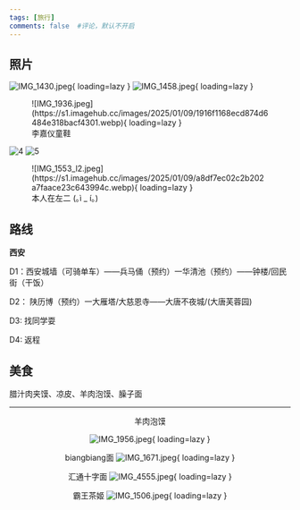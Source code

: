 ```yaml
---
tags: [旅行]
comments: false  #评论，默认不开启
---
```


## 照片  


![IMG_1430.jpeg](https://s1.imagehub.cc/images/2025/01/09/c830bce34df43862c715a5d2c2d70a20.webp){ loading=lazy }
![IMG_1458.jpeg](https://s1.imagehub.cc/images/2025/01/09/96b04623e1b684d30ce05b7277432b9e.webp){ loading=lazy }

<figure markdown>
  ![IMG_1936.jpeg](https://s1.imagehub.cc/images/2025/01/09/1916f1168ecd874d6484e318bacf4301.webp){ loading=lazy }
  <figcaption>李嘉仪童鞋</figcaption>
</figure>


![4](https://s1.imagehub.cc/images/2025/01/09/9c8b9b0ccdef2716cf91dcae361e1b6b.webp)
![5](https://s1.imagehub.cc/images/2025/01/09/c38ae082d404095ad8da600d8598f275.webp)

 
<figure markdown>
  ![IMG_1553_l2.jpeg](https://s1.imagehub.cc/images/2025/01/09/a8df7ec02c2b202a7faace23c643994c.webp){ loading=lazy }
  <figcaption>本人在左二 (｡ì _ í｡)</figcaption>
</figure>




## 路线
**西安**

D1：西安城墙（可骑单车）——兵马俑（预约）一华清池（预约）——钟楼/回民街（干饭）

D2： 陕历博（预约）一大雁塔/大慈恩寺——大唐不夜城/(大唐芙蓉园)

D3: 找同学耍

D4: 返程

## 美食  

腊汁肉夹馍、凉皮、羊肉泡馍、臊子面  
***
<center>
羊肉泡馍

![IMG_1956.jpeg](https://s1.imagehub.cc/images/2025/01/09/684cd0b2b1b29425b644fba2f1c451ac.webp){ loading=lazy }

biangbiang面
![IMG_1671.jpeg](https://s1.imagehub.cc/images/2025/01/09/488ece6f86c926fda7790c71e6e17868.webp){ loading=lazy }  

汇通十字面
![IMG_4555.jpeg](https://s1.imagehub.cc/images/2025/01/09/fe726e76fa7661ffe97d8290ff62f021.webp){ loading=lazy }

霸王茶姬
![IMG_1506.jpeg](https://s1.imagehub.cc/images/2025/01/09/54d9d0f6f26df480b2bf6207209c06b7.webp){ loading=lazy }

</center>


